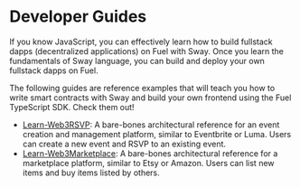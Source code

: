 # Developer Guides

If you know JavaScript, you can effectively learn how to build fullstack dapps (decentralized applications) on Fuel with Sway. Once you learn the fundamentals of Sway language, you can build and deploy your own fullstack dapps on Fuel.

The following guides are reference examples that will teach you how to write smart contracts with Sway and build your own frontend using the Fuel TypeScript SDK. Check them out!

- [Learn-Web3RSVP](https://github.com/FuelLabs/learnsway-web3rsvp): A bare-bones architectural reference for an event creation and management platform, similar to Eventbrite or Luma. Users can create a new event and RSVP to an existing event.
- [Learn-Web3Marketplace](https://github.com/FuelLabs/intro-to-sway): A bare-bones architectural reference for a marketplace platform, similar to Etsy or Amazon. Users can list new items and buy items listed by others.
